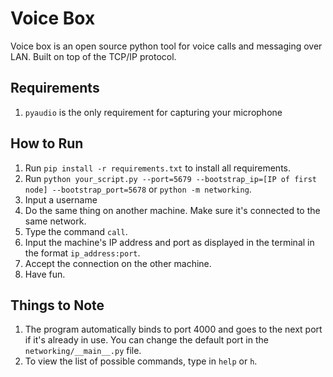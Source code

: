 # Voice Box

Voice box is an open source python tool for voice calls and messaging over LAN. Built on top of the TCP/IP protocol.

## Requirements

1. `pyaudio` is the only requirement for capturing your microphone

## How to Run

1. Run `pip install -r requirements.txt` to install all requirements.
2. Run `python your_script.py --port=5679 --bootstrap_ip=[IP of first node] --bootstrap_port=5678` or `python -m networking`.
3. Input a username
4. Do the same thing on another machine. Make sure it's connected to the same network.
5. Type the command `call`.
6. Input the machine's IP address and port as displayed in the terminal in the format `ip_address:port`.
7. Accept the connection on the other machine.
8. Have fun.

## Things to Note

1. The program automatically binds to port 4000 and goes to the next port if it's already in use. You can change the default port in the `networking/__main__.py` file.
2. To view the list of possible commands, type in `help` or `h`.
